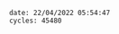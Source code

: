

                date: 22/04/2022 05:54:47
                cycles: 45480

                         